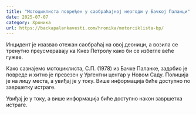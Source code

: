 ```yaml
---
title: "Мотоциклиста повређен у саобраћајној незгоди у Бачкој Паланци"
date: 2025-07-07
category: Хроника
url: https://backapalankavesti.com/hronika/motorciklista-bp/
---
```


Инцидент је изазвао отежан саобраћај на овој деоници, а возила се тренутно преусмеравају ка Кнез Петролу како би се избегле веће гужве.

Како сазнајемо мотоциклиста, С.П. (1978) из Бачке Паланке, задобио је повреде и хитно је превезен у Ургентни центар у Новом Саду. Полиција је на лицу места, а увиђај је у току. Више информација биће доступно по завршетку истраге.

Увиђај је у току, а више информација биће доступно након завршетка истраге.
